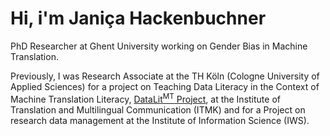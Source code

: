 # Hi, i'm Janiça Hackenbuchner

PhD Researcher at Ghent University working on Gender Bias in Machine Translation.

Previously, I was Research Associate at the TH Köln (Cologne University of Applied Sciences) for a project on Teaching Data Literacy in the Context of Machine Translation Literacy, [DataLit<sup>MT</sup> Project](https://itmk.github.io/The-DataLitMT-Project/), at the Institute of Translation and Multilingual Communication (ITMK) and for a Project on research data management at the Institute of Information Science (IWS).
